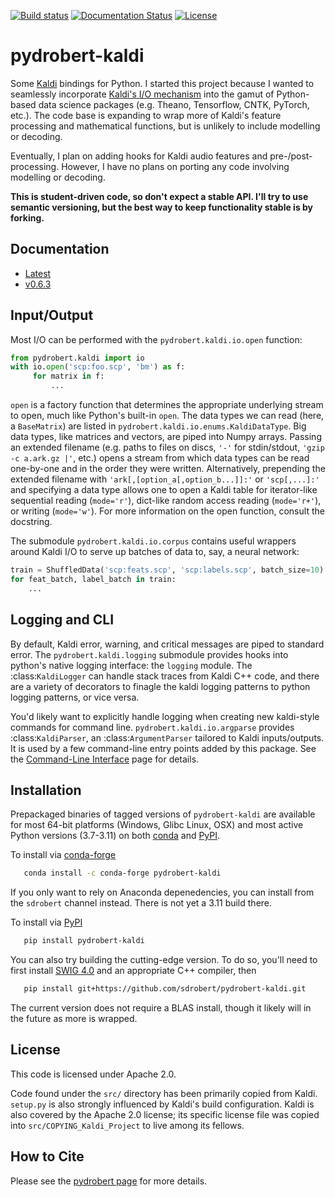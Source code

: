 [![Build status](https://github.com/sdrobert/pydrobert-kaldi/actions/workflows/tox.yml/badge.svg)](https://github.com/sdrobert/pydrobert-kaldi/actions/workflows/tox.yml)
[![Documentation Status](https://readthedocs.org/projects/pydrobert-kaldi/badge/?version=latest)](https://pydrobert-kaldi.readthedocs.io/en/latest/?badge=latest)
[![License](https://img.shields.io/badge/License-Apache%202.0-blue.svg)](https://opensource.org/licenses/Apache-2.0)


# pydrobert-kaldi

Some [Kaldi](http://kaldi-asr.org/) bindings for Python. I started this project
because I wanted to seamlessly incorporate [Kaldi's I/O
mechanism](http://kaldi-asr.org/doc/io.html) into the gamut of Python-based
data science packages (e.g. Theano, Tensorflow, CNTK, PyTorch, etc.). The code
base is expanding to wrap more of Kaldi's feature processing and mathematical
functions, but is unlikely to include modelling or decoding.

Eventually, I plan on adding hooks for Kaldi audio features and pre-/post-
processing. However, I have no plans on porting any code involving modelling or
decoding.

**This is student-driven code, so don't expect a stable API. I'll try to use
semantic versioning, but the best way to keep functionality stable is by
forking.**

## Documentation

- [Latest](https://pydrobert-kaldi.readthedocs.io/en/latest/)
- [v0.6.3](https://pydrobert-kaldi.readthedocs.io/en/v0.6.3/)

## Input/Output

Most I/O can be performed with the `pydrobert.kaldi.io.open` function:


``` python
from pydrobert.kaldi import io
with io.open('scp:foo.scp', 'bm') as f:
     for matrix in f:
         ...
```

`open` is a factory function that determines the appropriate underlying stream
to open, much like Python's built-in `open`. The data types we can read (here,
a `BaseMatrix`) are listed in `pydrobert.kaldi.io.enums.KaldiDataType`. Big
data types, like matrices and vectors, are piped into Numpy arrays. Passing an
extended filename  (e.g. paths to files on discs, `'-'` for stdin/stdout,
`'gzip -c a.ark.gz |'`, etc.) opens a stream from which data types can be read
one-by-one and in the order they were written. Alternatively, prepending the
extended filename with `'ark[,[option_a[,option_b...]]:'` or `'scp[,...]:'` and
specifying a data type allows one to open a Kaldi table for iterator-like
sequential reading (`mode='r'`), dict-like random access reading (`mode='r+'`),
or writing (`mode='w'`). For more information on the open function, consult the
docstring.

The submodule `pydrobert.kaldi.io.corpus` contains useful wrappers around Kaldi
I/O to serve up batches of data to, say, a neural network:

``` python
train = ShuffledData('scp:feats.scp', 'scp:labels.scp', batch_size=10)
for feat_batch, label_batch in train:
    ...
```

## Logging and CLI

By default, Kaldi error, warning, and critical messages are piped to standard
error. The `pydrobert.kaldi.logging` submodule provides hooks into python's
native logging interface: the `logging` module. The :class:`KaldiLogger` can
handle stack traces from Kaldi C++ code, and there are a variety of decorators
to finagle the kaldi logging patterns to python logging patterns, or vice
versa.

You'd likely want to explicitly handle logging when creating new kaldi-style
commands for command line. `pydrobert.kaldi.io.argparse` provides
:class:`KaldiParser`, an :class:`ArgumentParser` tailored to Kaldi
inputs/outputs. It is used by a few command-line entry points added by this
package. See the [Command-Line
Interface](http://pydrobert-kaldi.readthedocs.io/en/latest/cli.html) page for
details.

## Installation

Prepackaged binaries of tagged versions of `pydrobert-kaldi` are available for
most 64-bit platforms (Windows, Glibc Linux, OSX) and most active Python
versions (3.7-3.11) on both [conda](https://docs.conda.io/en/latest/) and
[PyPI](https://pypi.org/).

To install via [conda-forge](https://conda-forge.org/)

``` sh
   conda install -c conda-forge pydrobert-kaldi
```

If you only want to rely on Anaconda depenedencies, you can install from the
`sdrobert` channel instead. There is not yet a 3.11 build there.

To install via [PyPI](https://pypi.org/)

``` sh
   pip install pydrobert-kaldi
```

You can also try building the cutting-edge version. To do so, you'll need to
first install [SWIG 4.0](https://www.swig.org/) and an appropriate C++
compiler, then

``` sh
   pip install git+https://github.com/sdrobert/pydrobert-kaldi.git
```

The current version does not require a BLAS install, though it likely will in
the future as more is wrapped.

## License

This code is licensed under Apache 2.0.

Code found under the `src/` directory has been primarily copied from Kaldi.
`setup.py` is also strongly influenced by Kaldi's build configuration. Kaldi is
also covered by the Apache 2.0 license; its specific license file was copied
into `src/COPYING_Kaldi_Project` to live among its fellows.

## How to Cite

Please see the [pydrobert page](https://github.com/sdrobert/pydrobert) for more
details.
